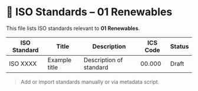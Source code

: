 # 📄 ISO Standards – 01 Renewables

This file lists ISO standards relevant to **01 Renewables**.

| ISO Standard | Title | Description | ICS Code | Status |
|--------------|-------|-------------|----------|--------|
| ISO XXXX     | Example title | Description of standard | 00.000 | Draft |

> Add or import standards manually or via metadata script.
